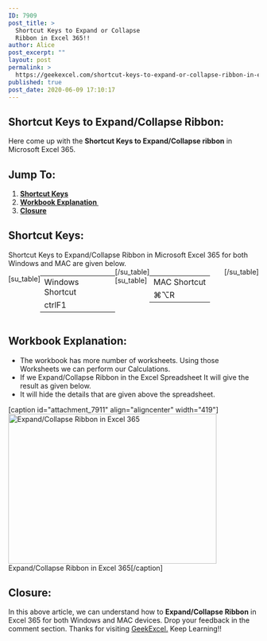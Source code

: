 ```yaml
---
ID: 7909
post_title: >
  Shortcut Keys to Expand or Collapse
  Ribbon in Excel 365!!
author: Alice
post_excerpt: ""
layout: post
permalink: >
  https://geekexcel.com/shortcut-keys-to-expand-or-collapse-ribbon-in-excel-365/
published: true
post_date: 2020-06-09 17:10:17
---
```

<h2>Shortcut Keys to Expand/Collapse Ribbon:</h2>
Here come up with the <strong>Shortcut Keys to Expand/Collapse ribbon</strong> in Microsoft Excel 365.
<h2>Jump To:</h2>
<ol>
 	<li><strong><a href="#1">Shortcut Keys</a></strong></li>
 	<li><strong><a href="#2">Workbook Explanation </a></strong></li>
 	<li><strong><a href="#3">Closure</a></strong></li>
</ol>
<h2 id="1">Shortcut Keys:</h2>
Shortcut Keys to Expand/Collapse Ribbon in Microsoft Excel 365 for both Windows and MAC are given below.
<div style="display: flex;">

[su_table]
<table>
<tbody>
<tr>
<td>Windows Shortcut</td>
</tr>
<tr>
<td style="display: flex;"><span class="key-flex"><span class="win-key" style="width: 120px;"><span class="custom-span-key">ctrl</span></span></span><span class="key-flex"><span class="win-key"><span class="custom-span-key">F1</span></span></span></td>
</tr>
</tbody>
</table>
[/su_table]
[su_table]
<table style="float: right;">
<tbody>
<tr>
<td>MAC Shortcut</td>
</tr>
<tr>
<td style="display: flex;"><span class="key-flex"><span class="mac-key"><span class="custom-span-key">⌘</span></span></span><span class="key-flex"><span class="mac-key"><span class="custom-span-key">⌥</span></span></span><span class="key-flex"><span class="mac-key"><span class="custom-span-key">R</span></span></span></td>
</tr>
</tbody>
</table>
[/su_table]

</div>
<h2 id="2"><strong>Workbook Explanation:</strong></h2>
<ul>
 	<li>The workbook has more number of worksheets. Using those Worksheets we can perform our Calculations.</li>
 	<li>If we Expand/Collapse Ribbon in the Excel Spreadsheet It will give the result as given below.</li>
 	<li>It will hide the details that are given above the spreadsheet.</li>
</ul>
[caption id="attachment_7911" align="aligncenter" width="419"]<img class="size-full wp-image-7911" src="https://geekexcel.com/wp-content/uploads/2020/06/Screenshot_13.png" alt="Expand/Collapse Ribbon in Excel 365" width="419" height="301" /> Expand/Collapse Ribbon in Excel 365[/caption]
<h2 id="3">Closure:</h2>
In this above article, we can understand how to <strong>Expand/Collapse Ribbon</strong> in Excel 365 for both Windows and MAC devices. Drop your feedback in the comment section. Thanks for visiting <a href="https://geekexcel.com/">GeekExcel.</a> Keep Learning!!